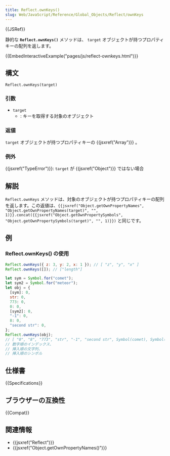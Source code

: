 ```yaml
---
title: Reflect.ownKeys()
slug: Web/JavaScript/Reference/Global_Objects/Reflect/ownKeys
---
```


{{JSRef}}

静的な **`Reflect.ownKeys()`** メソッドは、 `target` オブジェクトが持つプロパティキーの配列を返します。

{{EmbedInteractiveExample("pages/js/reflect-ownkeys.html")}}

## 構文

```
Reflect.ownKeys(target)
```

### 引数

- `target`
  - : キーを取得する対象のオブジェクト

### 返値

`target` オブジェクトが持つプロパティキーの {{jsxref("Array")}} 。

### 例外

{{jsxref("TypeError")}}: `target` が {{jsxref("Object")}} ではない場合

## 解説

`Reflect.ownKeys` メソッドは、対象のオブジェクトが持つプロパティキーの配列を返します。この返値は、`{{jsxref("Object.getOwnPropertyNames", "Object.getOwnPropertyNames(target)", "", 1)}}.concat({{jsxref("Object.getOwnPropertySymbols", "Object.getOwnPropertySymbols(target)", "", 1)}})` と同じです。

## 例

### Reflect.ownKeys() の使用

```js
Reflect.ownKeys({ z: 3, y: 2, x: 1 }); // [ "z", "y", "x" ]
Reflect.ownKeys([]); // ["length"]

let sym = Symbol.for("comet");
let sym2 = Symbol.for("meteor");
let obj = {
  [sym]: 0,
  str: 0,
  773: 0,
  0: 0,
  [sym2]: 0,
  "-1": 0,
  8: 0,
  "second str": 0,
};
Reflect.ownKeys(obj);
// [ "0", "8", "773", "str", "-1", "second str", Symbol(comet), Symbol(meteor) ]
// 数字順のインデックス、
// 挿入順の文字列、
// 挿入順のシンボル
```

## 仕様書

{{Specifications}}

## ブラウザーの互換性

{{Compat}}

## 関連情報

- {{jsxref("Reflect")}}
- {{jsxref("Object.getOwnPropertyNames()")}}
